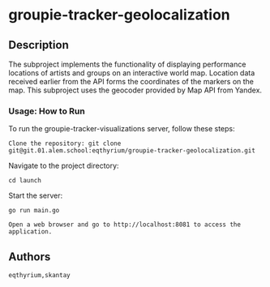 # groupie-tracker-geolocalization
## Description

The subproject implements the functionality of displaying performance locations of artists and groups on an interactive world map. Location data received earlier from the API forms the coordinates of the markers on the map. This subproject uses the geocoder provided by Map API from Yandex.

###  Usage: How to Run

To run the groupie-tracker-visualizations server, follow these steps:

    Clone the repository: git clone git@git.01.alem.school:eqthyrium/groupie-tracker-geolocalization.git


Navigate to the project directory:

    cd launch

Start the server:


    go run main.go

    Open a web browser and go to http://localhost:8081 to access the application.


   
## Authors

    eqthyrium,skantay